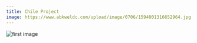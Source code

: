 ```yaml
---
title: Chile Project
image: https://www.abkweldc.com/upload/image/0706/1594001316652964.jpg
---
```


![first image](https://www.abkweldc.com/upload/image/0706/1594001316652964.jpg)